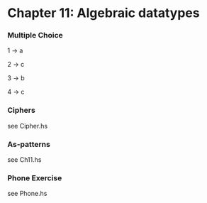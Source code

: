 # Chapter 11: Algebraic datatypes

### Multiple Choice
1 -> a

2 -> c

3 -> b 

4 -> c

### Ciphers
see Cipher.hs

### As-patterns
see Ch11.hs

### Phone Exercise
see Phone.hs
